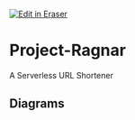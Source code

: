 <p><a target="_blank" href="https://app.eraser.io/workspace/lP7m749z7hTkHmcb64vt" id="edit-in-eraser-github-link"><img alt="Edit in Eraser" src="https://firebasestorage.googleapis.com/v0/b/second-petal-295822.appspot.com/o/images%2Fgithub%2FOpen%20in%20Eraser.svg?alt=media&amp;token=968381c8-a7e7-472a-8ed6-4a6626da5501"></a></p>

# Project-Ragnar
A Serverless URL Shortener


<!-- eraser-additional-content -->
## Diagrams
<!-- eraser-additional-files -->
<a href="/README-cloud-architecture-1.eraserdiagram" data-element-id="uE72ew5pRUxisT1finQ2b"><img src="/.eraser/lP7m749z7hTkHmcb64vt___5TeIkEqzZuNt0Cv0uz03Dj9ejbv1___---diagram----c9e93eab192bcdaf79b6af07aea72fa4.png" alt="" data-element-id="uE72ew5pRUxisT1finQ2b" /></a>
<!-- end-eraser-additional-files -->
<!-- end-eraser-additional-content -->
<!--- Eraser file: https://app.eraser.io/workspace/lP7m749z7hTkHmcb64vt --->